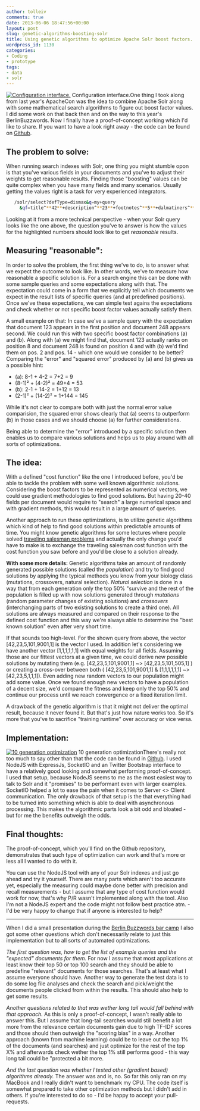 ```yaml
---
author: tolleiv
comments: true
date: 2013-06-06 18:47:56+00:00
layout: post
slug: genetic-algorithms-boosting-solr
title: Using genetic algorithms to optimize Apache Solr boost factors.
wordpress_id: 1130
categories:
- Coding
- prototype
tags:
- data
- solr
---
```


[![Configuration interface.](http://blog.tolleiv.de/wp-content/uploads/2013/06/Bildschirmfoto-2013-05-29-um-18.08.18-150x150.png)](http://blog.tolleiv.de/wp-content/uploads/2013/06/Bildschirmfoto-2013-05-29-um-18.08.18.png) Configuration interface.One thing I took along from last year's ApacheCon was the idea to combine Apache Solr along with some mathematical search algorithms to figure out boost factor values. I did some work on that back then and on the way to this year's BerlinBuzzwords. Now I finally have a proof-of-concept working which I'd like to share. If you want to have a look right away - the code can be found on [Github](http://github.com/tolleiv/boostgenetics).




## The problem to solve:


When running search indexes with Solr, one thing you might stumble opon is that you've various fields in your documents and you've to adjust their weights to get reasonable results. Finding those "boosting" values can be quite complex when you have many fields and many scenarios. Usually getting the values right is a task for very experienced integrators.


``` bash
   /solr/select?defType=dismax&q=my+query
     &qf=title^**42**+description^**23**+footnotes^**5**+dalmatiners^**101**+foo^**9001**+comments
```


Looking at it from a more technical perspective - when your Solr query looks like the one above, the question you've to answer is how the values for the highlighted numbers should look like to get _reasonable_ results.


## Measuring "reasonable":


In order to solve the problem, the first thing we've to do, is to answer what we expect the outcome to look like. In other words, we've to measure how reasonable a specific solution is. For a search engine this can be done with some sample queries and some expectations along with that. The expectation could come in a form that we explicitly tell which documents we expect in the result lists of specific queries (and at predefined positions). Once we've these expectations, we can simple test agains the expectations and check whether or not specific boost factor values actually satisfy them.


A small example on that: In case we've a sample query with the expectation that document 123 appears in the first position and document 248 appears second. We could run this with two specific boost factor combinations (a) and (b). Along with (a) we might find that, document 123 actually ranks on position 8 and document 248 is found on position 4 and with (b) we'd find them on pos. 2 and pos. 14 - which one would we consider to be better?
Comparing the "error" and "squared error" produced by (a) and (b) gives us a possible hint:

* (a): 8-1 + 4-2 = 7+2 = 9
* (8-1)² + (4-2)² = 49+4 = 53
* (b): 2-1 + 14-2 = 1+12 = 13
* (2-1)² + (14-2)² = 1+144 = 145

While it's not clear to compare both with just the normal error value comparision, the squared error shows clearly that (a) seems to outperform (b) in those cases and we should choose (a) for further considerations.



Being able to determine the "error" introduced by a specific solution then enables us to compare various solutions and helps us to play around with all sorts of optimizations.


## The idea:


With a defined "cost function" like the one I introduced before, you'd be able to tackle the problem with some well known algorithmic solutions. Considering the boost factors to be represented as numerical vectors, we could use gradient methodologies to find good solutions. But having 20-40 fields per document would require to "search" a large numerical space and with gradient methods, this would result in a large amount of queries.

Another approach to run these optimizations, is to utilize genetic algorithms which kind of help to find good solutions within predictable amounts of time. You might know genetic algorithms for some lectures where people solved [traveling salesman problems](http://www.math.hmc.edu/seniorthesis/archives/2001/kbryant/kbryant-2001-thesis.pdf) and actually the only change you'd have to make is to exchange the traveling salesman cost function with the cost function you saw before and you'd be close to a solution already.

**With some more details:** Genetic algorithms take an amount of randomly generated possible solutions (called the _population_) and try to find good solutions by applying the typical methods you know from your biology class (mutations, crossovers, natural selection). _Natural selection_ is done in a way that from each generation only the top 50% "survive and the rest of the population is filled up with now solutions generated through _mutations_ (random parameter changes of existing solutions) and _crossovers_ (interchanging parts of two existing solutions to create a third one). All solutions are always measured and compared on their response to the defined cost function and this way we're always able to determine the "best known solution" even after very short time.


If that sounds too high-level. For the shown query from above, the vector [42,23,5,101,9001,1] is the vector I used. In addition let's considering we have another vector [1,1,1,1,1,1] with equal weights for all fields. Assuming those are our fittest vectors at a given time, we could derive new possible solutions by mutating them (e.g. [42,23,5,101,9001,1] ~> [42,23,5,101,505,1] ) or creating a cross-over between both ( [42,23,5,101,9001,1] & [1,1,1,1,1,1] ~> [42,23,5,1,1,1]). Even adding new random vectors to our population might add some value. Once we found enough new vectors to have a population of a decent size, we'd compare the fitness and keep only the top 50% and continue our process until we reach convergence or a fixed iteration limit.

A drawback of the genetic algorithm is that it might not deliver the optimal result, because it never found it. But that's just how nature works too. So it's more that you've to sacrifice "training runtime" over accuracy or vice versa.


## Implementation:

[![10 generation optimization](http://blog.tolleiv.de/wp-content/uploads/2013/06/Bildschirmfoto-2013-05-29-um-18.10.43-150x150.png)](http://blog.tolleiv.de/wp-content/uploads/2013/06/Bildschirmfoto-2013-05-29-um-18.10.43.png) 10 generation optimizationThere's really not too much to say other than that the code can be found in [Github](http://github.com/tolleiv/boostgenetics). I used NodeJS with ExpressJs, SocketIO and an Twitter Bootstrap interface to have a relatively good looking and somewhat performing proof-of-concept. I used that setup, because NodeJS seems to me as the most easiest way to talk to Solr and it "promises" to be performant even with larger examples. SocketIO helped a lot to ease the pain when it comes to Server <> Client communication. The only drawback of that setup is the that everything had to be turned into something which is able to deal with asynchronous processing. This makes the algorithmic parts look a bit odd and bloated - but for me the benefits outweigh the odds.


## Final thoughts:


The proof-of-concept, which you'll find on the Github repository, demonstrates that such type of optimization can work and that's more or less all I wanted to do with it.

You can use the NodeJS tool with any of your Solr indexes and just go ahead and try it yourself. There are many parts which aren't too accurate yet, especially the measuring could maybe done better with precision and recall measurements - but I assume that any type of cost function would work for now, that's why P/R wasn't implemented along with the tool. Also I'm not a NodeJS expert and the code might not follow best practice atm. - I'd be very happy to change that if anyone is interested to help?



* * *


When I did a small presentation during the [Berlin Buzzwords bar camp](http://berlinbuzzwords.de/wiki/barcamp) I also got some other questions which don't necessarily relate to just this implementation but to all sorts of automated optimizations.

_The first question was, how to get the list of example queries and the "expected" documents for them._ For now I assume that most applications at least know their top 50 or top 100 search and they should be able to predefine "relevant" documents for those searches. That's at least what I assume everyone should have. Another way to generate the test data is to do some log file analyses and check the search and pick/weight the documents people clicked from within the results. This should also help to get some results.

_Another questions related to that was wether long tail would fall behind with that approach._ As this is only a proof-of-concept, I wasn't really able to answer this. But I assume that long-tail searches would still benefit a lot more from the relevance certain documents gain due to high TF-IDF scores and those should then outweigh the "scoring bias" in a way. Another approach (known from machine learning) could be to leave out the top 1% of the documents (and searches) and just optimize for the rest of the top X% and afterwards check wether the top 1% still performs good - this way long tail could be "protected a bit more.

_And the last question was whether I tested other (gradient based) algorithms already._ The answer was and is, no. So far this only ran on my MacBook and I really didn't want to benchmark my CPU. The code itself is somewhat prepared to take other optimization methods but I didn't add in others. If you're interested to do so - I'd be happy to accept your pull-requests.
